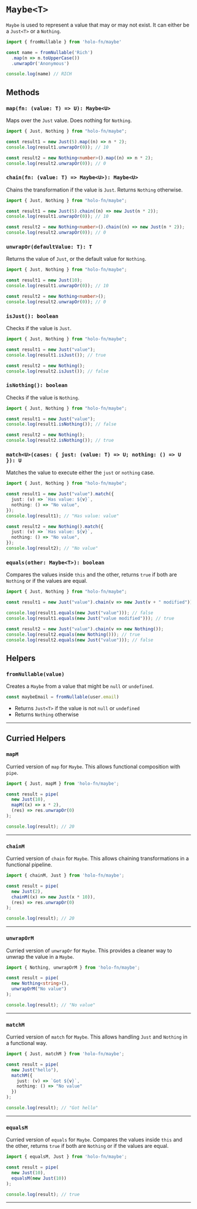 # `Maybe<T>`

`Maybe` is used to represent a value that may or may not exist. It can either be a `Just<T>` or a `Nothing`.

```ts
import { fromNullable } from 'holo-fn/maybe'

const name = fromNullable('Rich')
  .map(n => n.toUpperCase())
  .unwrapOr('Anonymous')

console.log(name) // RICH
```

## Methods

### `map(fn: (value: T) => U): Maybe<U>`
Maps over the `Just` value. Does nothing for `Nothing`.

```ts
import { Just, Nothing } from "holo-fn/maybe";

const result1 = new Just(5).map((n) => n * 2);
console.log(result1.unwrapOr(0)); // 10

const result2 = new Nothing<number>().map((n) => n * 2);
console.log(result2.unwrapOr(0)); // 0
```

### `chain(fn: (value: T) => Maybe<U>): Maybe<U>`
Chains the transformation if the value is `Just`. Returns `Nothing` otherwise.

```ts
import { Just, Nothing } from "holo-fn/maybe";

const result1 = new Just(5).chain((n) => new Just(n * 2));
console.log(result1.unwrapOr(0)); // 10

const result2 = new Nothing<number>().chain((n) => new Just(n * 2));
console.log(result2.unwrapOr(0)); // 0
```

### `unwrapOr(defaultValue: T): T`
Returns the value of `Just`, or the default value for `Nothing`.

```ts
import { Just, Nothing } from "holo-fn/maybe";

const result1 = new Just(10);
console.log(result1.unwrapOr(0)); // 10

const result2 = new Nothing<number>();
console.log(result2.unwrapOr(0)); // 0
```

### `isJust(): boolean`
Checks if the value is `Just`.

```ts
import { Just, Nothing } from "holo-fn/maybe";

const result1 = new Just("value");
console.log(result1.isJust()); // true

const result2 = new Nothing();
console.log(result2.isJust()); // false
```

### `isNothing(): boolean`
Checks if the value is `Nothing`.

```ts
import { Just, Nothing } from "holo-fn/maybe";

const result1 = new Just("value");
console.log(result1.isNothing()); // false

const result2 = new Nothing();
console.log(result2.isNothing()); // true
```

### `match<U>(cases: { just: (value: T) => U; nothing: () => U }): U`
Matches the value to execute either the `just` or `nothing` case.

```ts
import { Just, Nothing } from "holo-fn/maybe";

const result1 = new Just("value").match({
  just: (v) => `Has value: ${v}`,
  nothing: () => "No value",
});
console.log(result1); // "Has value: value"

const result2 = new Nothing().match({
  just: (v) => `Has value: ${v}`,
  nothing: () => "No value",
});
console.log(result2); // "No value"
```

### `equals(other: Maybe<T>): boolean`
Compares the values inside `this` and the other, returns `true` if both are `Nothing` or if the values are equal.

```ts
import { Just, Nothing } from "holo-fn/maybe";

const result1 = new Just("value").chain(v => new Just(v + " modified"));

console.log(result1.equals(new Just("value"))); // false
console.log(result1.equals(new Just("value modified"))); // true

const result2 = new Just("value").chain(v => new Nothing());
console.log(result2.equals(new Nothing())); // true
console.log(result2.equals(new Just("value"))); // false
```

## Helpers

### `fromNullable(value)`

Creates a `Maybe` from a value that might be `null` or `undefined`.

```ts
const maybeEmail = fromNullable(user.email)
```

- Returns `Just<T>` if the value is not `null` or `undefined`
- Returns `Nothing` otherwise

---

## Curried Helpers

### `mapM`

Curried version of `map` for `Maybe`. This allows functional composition with `pipe`.

```ts
import { Just, mapM } from 'holo-fn/maybe';

const result = pipe(
  new Just(10),
  mapM((x) => x * 2),
  (res) => res.unwrapOr(0)
);

console.log(result); // 20
```

---

### `chainM`

Curried version of `chain` for `Maybe`. This allows chaining transformations in a functional pipeline.

```ts
import { chainM, Just } from 'holo-fn/maybe';

const result = pipe(
  new Just(2),
  chainM((x) => new Just(x * 10)),
  (res) => res.unwrapOr(0)
);

console.log(result); // 20
```

---

### `unwrapOrM`

Curried version of `unwrapOr` for `Maybe`. This provides a cleaner way to unwrap the value in a `Maybe`.

```ts
import { Nothing, unwrapOrM } from 'holo-fn/maybe';

const result = pipe(
  new Nothing<string>(),
  unwrapOrM("No value")
);

console.log(result); // "No value"
```

---

### `matchM`

Curried version of `match` for `Maybe`. This allows handling `Just` and `Nothing` in a functional way.

```ts
import { Just, matchM } from 'holo-fn/maybe';

const result = pipe(
  new Just("hello"),
  matchM({
    just: (v) => `Got ${v}`,
    nothing: () => "No value"
  })
);

console.log(result); // "Got hello"
```

---

### `equalsM`

Curried version of `equals` for `Maybe`. Compares the values inside `this` and the other, returns `true` if both are `Nothing` or if the values are equal.

```ts
import { equalsM, Just } from 'holo-fn/maybe';

const result = pipe(
  new Just(10),
  equalsM(new Just(10))
);

console.log(result); // true
```

---
